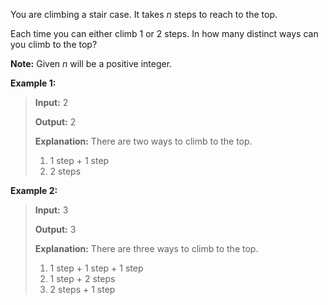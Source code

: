 You are climbing a stair case. It takes *n* steps to reach to the top.

Each time you can either climb 1 or 2 steps. In how many distinct ways can you climb to the top?

**Note:** Given *n* will be a positive integer.

**Example 1:**

>    **Input:** 2
>
>    **Output:** 2
>
>    **Explanation:** There are two ways to climb to the top.
>    1. 1 step + 1 step
>    2. 2 steps


**Example 2:**

>    **Input:** 3
>
>    **Output:** 3
>
>    **Explanation:** There are three ways to climb to the top.
>    1. 1 step + 1 step + 1 step
>    2. 1 step + 2 steps
>    3. 2 steps + 1 step